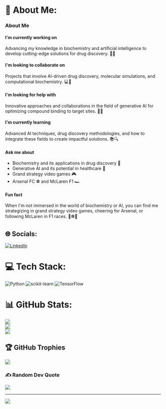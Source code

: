 # 💫 About Me:
### About Me

#### I'm currently working on
Advancing my knowledge in biochemistry and artificial intelligence to develop cutting-edge solutions for drug discovery. 🧬🤖

#### I'm looking to collaborate on
Projects that involve AI-driven drug discovery, molecular simulations, and computational biochemistry. 💻🔬

#### I'm looking for help with
Innovative approaches and collaborations in the field of generative AI for optimizing compound binding to target sites. 🧠💊

#### I'm currently learning
Advanced AI techniques, drug discovery methodologies, and how to integrate these fields to create impactful solutions. 📚🔍

#### Ask me about
- Biochemistry and its applications in drug discovery 🧪
- Generative AI and its potential in healthcare 🏥
- Grand strategy video games 🎮
- Arsenal FC ⚽ and McLaren F1 🏎️

#### Fun fact
When I'm not immersed in the world of biochemistry or AI, you can find me strategizing in grand strategy video games, cheering for Arsenal, or following McLaren in F1 races. 🎲⚽🏁

## 🌐 Socials:
[![LinkedIn](https://img.shields.io/badge/LinkedIn-%230077B5.svg?logo=linkedin&logoColor=white)](https://linkedin.com/in/https://www.linkedin.com/in/mihirhurwanth/) 

# 💻 Tech Stack:
![Python](https://img.shields.io/badge/python-3670A0?style=for-the-badge&logo=python&logoColor=ffdd54) ![scikit-learn](https://img.shields.io/badge/scikit--learn-%23F7931E.svg?style=for-the-badge&logo=scikit-learn&logoColor=white) ![TensorFlow](https://img.shields.io/badge/TensorFlow-%23FF6F00.svg?style=for-the-badge&logo=TensorFlow&logoColor=white)
# 📊 GitHub Stats:
![](https://github-readme-stats.vercel.app/api?username=MH261102&theme=dark&hide_border=true&include_all_commits=true&count_private=false)<br/>
![](https://github-readme-streak-stats.herokuapp.com/?user=MH261102&theme=dark&hide_border=true)<br/>
![](https://github-readme-stats.vercel.app/api/top-langs/?username=MH261102&theme=dark&hide_border=true&include_all_commits=true&count_private=false&layout=compact)

## 🏆 GitHub Trophies
![](https://github-profile-trophy.vercel.app/?username=MH261102&theme=darcula&no-frame=true&no-bg=true&margin-w=4)

### ✍️ Random Dev Quote
![](https://quotes-github-readme.vercel.app/api?type=horizontal&theme=radical)

---
[![](https://visitcount.itsvg.in/api?id=MH261102&icon=0&color=0)](https://visitcount.itsvg.in)

<!-- Proudly created with GPRM ( https://gprm.itsvg.in ) -->
